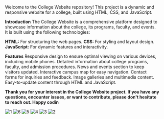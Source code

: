Welcome to the College Website repository! This project is a dynamic and responsive website for a college, built using HTML, CSS, and JavaScript. 

**Introduction**
The College Website is a comprehensive platform designed to showcase information about the college, its programs, faculty, and events. It is built using the following technologies:

**HTML:** For structuring the web pages.
**CSS:** For styling and layout design.
**JavaScript:** For dynamic features and interactivity.

**Features**
Responsive design to ensure optimal viewing on various devices, including mobile phones.
Detailed information about college programs, faculty, and admission procedures.
News and events section to keep visitors updated.
Interactive campus map for easy navigation.
Contact forms for inquiries and feedback.
Image galleries and multimedia content.
Easy-to-update content through HTML and JavaScript.

**Thank you for your interest in the College Website project. If you have any questions, encounter issues, or want to contribute, please don't hesitate to reach out. Happy codin**

![1](https://github.com/AmanBharti07/College-Website/assets/143952663/52dc8c32-b20f-40c3-9361-69dd91772064)
![6](https://github.com/AmanBharti07/College-Website/assets/143952663/94b9aaa5-29b9-469f-ae4e-34ef471d52a4)
![5](https://github.com/AmanBharti07/College-Website/assets/143952663/5c280003-8af4-488b-90ee-51997bf9ee7a)
![4](https://github.com/AmanBharti07/College-Website/assets/143952663/7a4b082b-cf4c-4138-9e85-cb69b02f4fcb)
![3](https://github.com/AmanBharti07/College-Website/assets/143952663/d537e1c6-7402-4394-93ae-a9f75d662778)
![2](https://github.com/AmanBharti07/College-Website/assets/143952663/2bd3f673-ccee-4906-9e00-e0ee1483a515)
